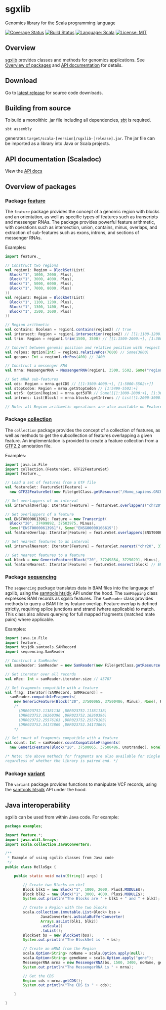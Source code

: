 # sgxlib
Genomics library for the Scala programming language

[![Coverage Status](https://coveralls.io/repos/github/pamelarussell/sgxlib/badge.svg?branch=master)](https://coveralls.io/github/pamelarussell/sgxlib?branch=master)
[![Build Status](https://travis-ci.org/pamelarussell/sgxlib.svg?branch=master)](https://travis-ci.org/pamelarussell/sgxlib)
[![Language: Scala](https://img.shields.io/badge/language-scala-blue.svg)](https://www.scala-lang.org/)
[![License: MIT](https://img.shields.io/badge/License-MIT-red.svg)](https://opensource.org/licenses/MIT)

## Overview

[sgxlib](https://github.com/pamelarussell/sgxlib) provides classes and methods for genomics applications. See [Overview of packages](#overview-of-packages) and [API documentation](http://pamelarussell.github.io/sgxlib/docs/api/) for details.

## Download

Go to [latest release](https://github.com/pamelarussell/sgxlib/releases/latest) for source code downloads.

## Building from source

To build a monolithic .jar file including all dependencies, [sbt](http://www.scala-sbt.org/) is required.

```
sbt assembly
```

generates `target/scala-[version]/sgxlib-[release].jar`. The jar file can be imported as a library into Java or Scala projects.

## API documentation (Scaladoc)

View the [API docs](http://pamelarussell.github.io/sgxlib/docs/api/)

## Overview of packages

### Package [feature](http://pamelarussell.github.io/sgxlib/docs/api/feature/index.html)

The `feature` package provides the concept of a genomic region with blocks and an orientation, as well as specific types of features such as transcripts and messenger RNAs. The package provides powerful feature arithmetic, with operations such as intersection, union, contains, minus, overlaps, and extraction of sub-features such as exons, introns, and sections of messenger RNAs.

Examples:

```scala
import feature._

// Construct two regions
val region1: Region = BlockSet(List(
  Block("1", 1000, 2000, Plus),
  Block("1", 3000, 4000, Plus),
  Block("1", 5000, 6000, Plus),
  Block("1", 7000, 8000, Plus)
))
val region2: Region = BlockSet(List(
  Block("1", 1100, 1200, Plus),
  Block("1", 1300, 1400, Plus),
  Block("1", 3500, 3600, Plus)
))

// Region arithmetic
val contains: Boolean = region1.contains(region2) // true
val intersect: Region = region1.intersection(region2) // [[1:1100-1200:+], [1:1300-1400:+], [1:3500-3600:+]]
val trim: Region = region1.trim(1500, 3500) // [[1:1500-2000:+], [1:3000-3500:+]]

// Convert between genomic position and relative position with respect to region
val relpos: Option[Int] = region1.relativePos(7600) // Some(3600)
val genpos: Int = region1.chrPos(400) // 1400

// Construct a messenger RNA
val mrna: MessengerRNA = MessengerRNA(region1, 3500, 5502, Some("region1"), Some("gene1"))

// Get mRNA sub-features
val cds: Region = mrna.getCDS // [[1:3500-4000:+], [1:5000-5502:+]]
val stopCodon: Region = mrna.getStopCodon // [1:5499-5502:+]
val utr5: Option[Region] = mrna.get5UTR // Some([[1:1000-2000:+], [1:3000-3500:+]])
val introns: List[Block] = mrna.blocks.getIntrons // List([1:2000-3000:+], [1:4000-5000:+], [1:6000-7000:+])

// Note: all Region arithmetic operations are also available on Features
```

### Package [collection](http://pamelarussell.github.io/sgxlib/docs/api/collection/index.html)

The `collection` package provides the concept of a collection of features, as well as methods to get the subcollection of features overlapping a given feature. An implementation is provided to create a feature collection from a [GTF2.2](http://mblab.wustl.edu/GTF22.html) annotation file.

Examples:

```scala
import java.io.File
import collection.{FeatureSet, GTF22FeatureSet}
import feature._

// Load a set of features from a GTF file
val featureSet: FeatureSet[Feature] =
  new GTF22FeatureSet(new File(getClass.getResource("/Homo_sapiens.GRCh38.86.chr_20_21_22.gtf").getPath))

// Get overlappers of an interval
val intervalOverlap: Iterator[Feature] = featureSet.overlappers("chr20", 37476591, 37645612, Plus) // ENST00000062104, ENST00000346199, ENST00000450588, ENST00000621390

// Get overlappers of a feature
val ENST00000613961: Feature = new Transcript(
  Block("20", 37499892, 37503975, Minus),
  Some("ENST00000613961"), Some("ENSG00000166619"))
val featureOverlap: Iterator[Feature] = featureSet.overlappers(ENST00000613961) // ENST00000613961, ENST00000467603

// Get nearest features to an interval
val intervalNearest: Iterator[Feature] = featureSet.nearest("chr20", 37306985, 37306986) // ENST00000373606, ENST00000397150, ENST00000397152, ENST00000373605, ENST00000397151

// Get nearest features to a feature
val block = new GenericFeature(Block("20", 37249854, 37250291, Minus), None)
val featureNearest: Iterator[Feature] = featureSet.nearest(block) // ENST00000373614
```

### Package [sequencing](http://pamelarussell.github.io/sgxlib/docs/api/sequencing/index.html)

The `sequencing` package translates data in BAM files into the language of sgxlib, using the [samtools htsjdk](https://github.com/samtools/htsjdk) API under the hood. The `SamMapping` class expresses BAM records as sgxlib features. The `SamReader` class provides methods to query a BAM file by feature overlap. Feature overlap is defined strictly, requiring splice junctions and strand (where applicable) to match. This class also allows querying for full mapped fragments (matched mate pairs) where applicable.

Examples:

```scala
import java.io.File
import feature._
import htsjdk.samtools.SAMRecord
import sequencing.SamReader

// Construct a SamReader
val samReader: SamReader = new SamReader(new File(getClass.getResource("/DRR023752_chr20_37Mb_38Mb.bam").getPath))

// Get iterator over all records
val nRec: Int = samReader.iterator.size // 45787

// Get fragments compatible with a feature
val frag: Iterator[(SAMRecord, SAMRecord)] =
  samReader.compatibleFragments(
    new GenericFeature(Block("20", 37500065, 37500486, Minus), None), Plus)
    /*
      (DRR023752.11381138 ,DRR023752.11381138)
      (DRR023752.16260396 ,DRR023752.16260396)
      (DRR023752.25576103 ,DRR023752.25576103)
      (DRR023752.34173869 ,DRR023752.34173869)
    */

// Get count of fragments compatible with a feature
val count: Int = samReader.countCompatibleFragments(
  new GenericFeature(Block("20", 37500065, 37500486, Unstranded), None), Unstranded) // 5

/* Note: the above methods for fragments are also available for single records,
regardless of whether the library is paired end. */
```

### Package [variant](http://pamelarussell.github.io/sgxlib/docs/api/variant/index.html)

The `variant` package provides functions to manipulate VCF records, using the [samtools htsjdk](https://github.com/samtools/htsjdk) API under the hood.


## Java interoperability

sgxlib can be used from within Java code. For example:

```java
package examples;

import feature.*;
import java.util.Arrays;
import scala.collection.JavaConverters;

/**
 * Example of using sgxlib classes from Java code
 */
public class HelloSgx {

    public static void main(String[] args) {

        // Create two Blocks on chr1
        Block blk1 = new Block("1", 1000, 2000, Plus$.MODULE$);
        Block blk2 = new Block("1", 3000, 4000, Plus$.MODULE$);
        System.out.println("The Blocks are " + blk1 + " and " + blk2);

        // Create a Region with the two blocks
        scala.collection.immutable.List<Block> bss =
                JavaConverters.asScalaBufferConverter(
                Arrays.asList(blk1, blk2))
                .asScala()
                .toList();
        BlockSet bs = new BlockSet(bss);
        System.out.println("The BlockSet is " + bs);

        // Create an mRNA from the Region
        scala.Option<String> noName = scala.Option.apply(null);
        scala.Option<String> geneName = scala.Option.apply("gene");
        MessengerRNA mrna = new MessengerRNA(bs, 1500, 3400, noName, geneName);
        System.out.println("The MessengerRNA is " + mrna);

        // Get the CDS
        Region cds = mrna.getCDS();
        System.out.println("The CDS is " + cds);

    }

}
```
